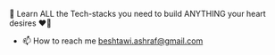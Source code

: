 🚀 Learn ALL the Tech-stacks you need to build ANYTHING your heart desires ❤️‍🔥

- 📫 How to reach me beshtawi.ashraf@gmail.com

